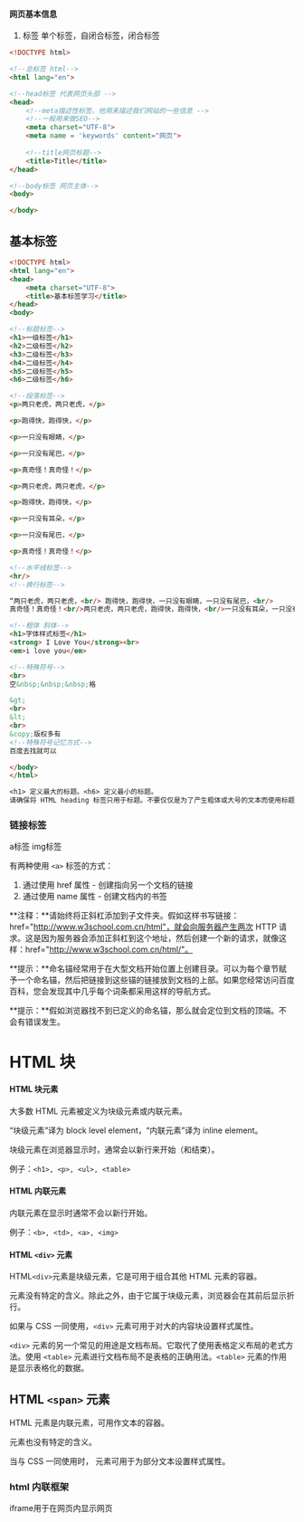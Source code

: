 #### 网页基本信息

1. 标签  单个标签，自闭合标签，闭合标签

```HTML
<!DOCTYPE html>

<!--总标签 html-->
<html lang="en">

<!--head标签 代表网页头部 -->
<head>
    <!--meta描述性标签，他用来描述我们网站的一些信息 -->
    <!--一般用来做SEO-->
    <meta charset="UTF-8">
    <meta name = 'keywords' content="网页">
    
    <!--title网页标题-->
    <title>Title</title>
</head>

<!--body标签 网页主体-->
<body>

</body>
```

## 基本标签

```HTML
<!DOCTYPE html>
<html lang="en">
<head>
    <meta charset="UTF-8">
    <title>基本标签学习</title>
</head>
<body>

<!--标题标签-->
<h1>一级标签</h1>
<h2>二级标签</h2>
<h3>二级标签</h3>
<h4>二级标签</h4>
<h5>二级标签</h5>
<h6>二级标签</h6>

<!--段落标签-->
<p>两只老虎，两只老虎，</p>

<p>跑得快，跑得快，</p>

<p>一只没有眼睛，</p>

<p>一只没有尾巴，</p>

<p>真奇怪！真奇怪！</p>

<p>两只老虎，两只老虎，</p>

<p>跑得快，跑得快，</p>

<p>一只没有耳朵，</p>

<p>一只没有尾巴，</p>

<p>真奇怪！真奇怪！</p>

<!--水平线标签-->
<hr/>
<!--换行标签-->

“两只老虎，两只老虎，<br/> 跑得快，跑得快，一只没有眼睛，一只没有尾巴，<br/>
真奇怪！真奇怪！<br/>两只老虎，两只老虎，跑得快，跑得快，<br/>一只没有耳朵，一只没有尾巴，真奇怪！真奇怪！”

<!--粗体 斜体-->
<h1>字体样式标签</h1>
<strong> I Love You</strong><br>
<em>i love you</em>

<!--特殊符号-->
<br>
空&nbsp;&nbsp;&nbsp;格

&gt;
<br>
&lt;
<br>
&copy;版权多有
<!--特殊符号记忆方式-->
百度去找就可以

</body>
</html>
```
```txt
<h1> 定义最大的标题。<h6> 定义最小的标题。
请确保将 HTML heading 标签只用于标题。不要仅仅是为了产生粗体或大号的文本而使用标题。
```
### 链接标签

a标签 img标签

有两种使用 `<a>` 标签的方式：

1. 通过使用 href 属性 - 创建指向另一个文档的链接
2. 通过使用 name 属性 - 创建文档内的书签

**注释：**请始终将正斜杠添加到子文件夹。假如这样书写链接：href="http://www.w3school.com.cn/html"，就会向服务器产生两次 HTTP 请求。这是因为服务器会添加正斜杠到这个地址，然后创建一个新的请求，就像这样：href="http://www.w3school.com.cn/html/"。

**提示：**命名锚经常用于在大型文档开始位置上创建目录。可以为每个章节赋予一个命名锚，然后把链接到这些锚的链接放到文档的上部。如果您经常访问百度百科，您会发现其中几乎每个词条都采用这样的导航方式。

**提示：**假如浏览器找不到已定义的命名锚，那么就会定位到文档的顶端。不会有错误发生。

# HTML 块

#### HTML 块元素

大多数 HTML 元素被定义为块级元素或内联元素。

“块级元素”译为 block level element，“内联元素”译为 inline element。

块级元素在浏览器显示时，通常会以新行来开始（和结束）。

例子：`<h1>, <p>, <ul>, <table>`

#### HTML 内联元素

内联元素在显示时通常不会以新行开始。

例子：`<b>, <td>, <a>, <img>`

#### HTML `<div>` 元素

HTML` <div> `元素是块级元素，它是可用于组合其他 HTML 元素的容器。

<div> 元素没有特定的含义。除此之外，由于它属于块级元素，浏览器会在其前后显示折行。

如果与 CSS 一同使用，`<div>` 元素可用于对大的内容块设置样式属性。

`<div>` 元素的另一个常见的用途是文档布局。它取代了使用表格定义布局的老式方法。使用 `<table>` 元素进行文档布局不是表格的正确用法。`<table>` 元素的作用是显示表格化的数据。

## HTML `<span>` 元素

HTML <span> 元素是内联元素，可用作文本的容器。

<span> 元素也没有特定的含义。

当与 CSS 一同使用时，<span> 元素可用于为部分文本设置样式属性。

### html 内联框架

iframe用于在网页内显示网页

